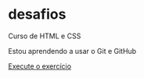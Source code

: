 # desafios
 Curso de HTML e CSS

 Estou aprendendo a usar o Git e GitHub

<a href="https://gabrielsantospds.github.io/desafios/d006/index.html">Execute o exercício</a>